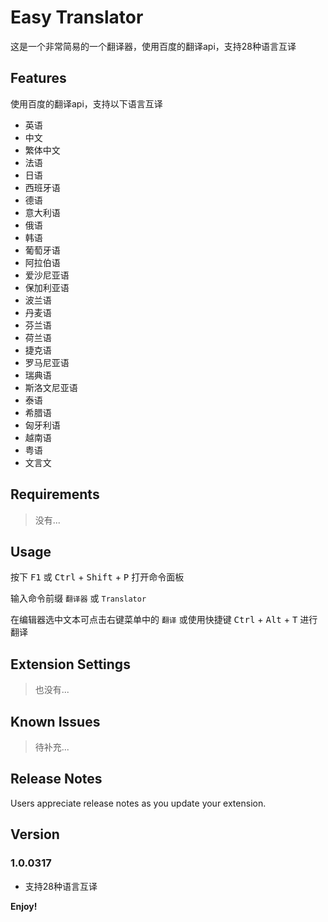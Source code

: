 # Easy Translator

这是一个非常简易的一个翻译器，使用百度的翻译api，支持28种语言互译

## Features

使用百度的翻译api，支持以下语言互译
- 英语
- 中文
- 繁体中文
- 法语
- 日语
- 西班牙语
- 德语
- 意大利语
- 俄语
- 韩语
- 葡萄牙语
- 阿拉伯语
- 爱沙尼亚语
- 保加利亚语
- 波兰语
- 丹麦语
- 芬兰语
- 荷兰语
- 捷克语
- 罗马尼亚语
- 瑞典语
- 斯洛文尼亚语
- 泰语
- 希腊语
- 匈牙利语
- 越南语
- 粤语
- 文言文

## Requirements

> 没有...

## Usage

按下 <kbd>F1</kbd> 或 <kbd>Ctrl</kbd> + <kbd>Shift</kbd> + <kbd>P</kbd> 打开命令面板

输入命令前缀 `翻译器` 或 `Translator`

在编辑器选中文本可点击右键菜单中的 `翻译` 或使用快捷键 <kbd>Ctrl</kbd> + <kbd>Alt</kbd> + <kbd>T</kbd> 进行翻译

## Extension Settings

> 也没有...

## Known Issues

> 待补充...

## Release Notes

Users appreciate release notes as you update your extension.

## Version

### 1.0.0317

- 支持28种语言互译

**Enjoy!**
